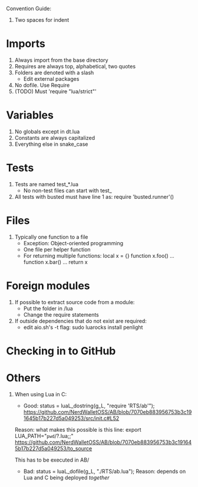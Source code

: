 Convention Guide:

1. Two spaces for indent

# Imports

1. Always import from the base directory 
2. Requires are always top, alphabetical, two quotes
3. Folders are denoted with a slash
	- Edit external packages
4. No dofile. Use Require
5. (TODO) Must 'require "lua/strict"'

# Variables

1. No globals except in dt.lua
2. Constants are always capitalized
3. Everything else in snake_case


# Tests

1. Tests are named test_*.lua
	- No non-test files can start with test_
2. All tests with busted must have line 1 as:
	require 'busted.runner'()


# Files

1. Typically one function to a file
	- Exception: Object-oriented programming
	- One file per helper function
	- For returning multiple functions:
		local x = {}
		function x.foo() ...
		function x.bar() ...
		return x


# Foreign modules

1. If possible to extract source code from a module:
	- Put the folder in /lua
	- Change the require statements
2. If outside dependencies that do not exist are required:
	- edit aio.sh's -t flag:
		sudo luarocks install penlight

# Checking in to GitHub


# Others

1. When using Lua in C:
	- Good: status = luaL_dostring(g_L, "require 'RTS/ab'");
	https://github.com/NerdWalletOSS/AB/blob/7070eb883956753b3c191645b17b227d5a049253/src/init.c#L52

	Reason: what makes this possible is this line:
	export LUA_PATH="`pwd`/?.lua;;"
	https://github.com/NerdWalletOSS/AB/blob/7070eb883956753b3c191645b17b227d5a049253/to_source

	This has to be executed in AB/

	- Bad: status = luaL_dofile(g_L, "./RTS/ab.lua");
	Reason: depends on Lua and C being deployed *together*

